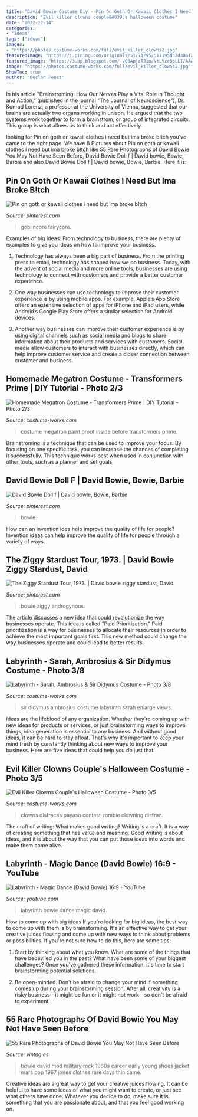 ```yaml
---
title: "David Bowie Costume Diy - Pin On Goth Or Kawaii Clothes I Need But Ima Broke B!tch"
description: "Evil killer clowns couple&#039;s halloween costume"
date: "2022-12-14"
categories:
- "ideas"
tags: ["ideas"]
images:
- "https://photos.costume-works.com/full/evil_killer_clowns2.jpg"
featuredImage: "https://i.pinimg.com/originals/51/71/95/517195d52d3a6f2a7c1e9c1740c0ab7d.jpg"
featured_image: "https://3.bp.blogspot.com/-VQ3ApjzTJio/VtLVze5oLLI/AAAAAAACGf8/ugM9XOE73xA/s1600/David-Bowie-32.jpg"
image: "https://photos.costume-works.com/full/evil_killer_clowns2.jpg"
ShowToc: true
author: "Declan Feest"
---
```



In his article "Brainstroming: How Our Nerves Play a Vital Role in Thought and Action," (published in the journal "The Journal of Neuroscience"), Dr. Konrad Lorenz, a professor at the University of Vienna, suggested that our brains are actually two organs working in unison. He argued that the two systems work together to form a brainstrom, or group of integrated circuits. This group is what allows us to think and act effectively.

	

		
looking for Pin on goth or kawaii clothes i need but ima broke b!tch you've came to the right page. We have 8 Pictures about Pin on goth or kawaii clothes i need but ima broke b!tch like 55 Rare Photographs of David Bowie You May Not Have Seen Before, David Bowie Doll f | David bowie, Bowie, Barbie and also David Bowie Doll f | David bowie, Bowie, Barbie. Here it is:
		
    
## Pin On Goth Or Kawaii Clothes I Need But Ima Broke B!tch

<img loading=lazy src="https://i.pinimg.com/originals/51/71/95/517195d52d3a6f2a7c1e9c1740c0ab7d.jpg" onerror="this.onerror=null;this.src='https://tse4.mm.bing.net/th?id=OIP.GLb9rA8mYWlkKOfdRs_7YAHaLH&amp;pid=15.1';" alt="Pin on goth or kawaii clothes i need but ima broke b!tch">

_Source: pinterest.com_

>goblincore fairycore. 

	

Examples of big ideas: From technology to business, there are plenty of examples to give you ideas on how to improve your business.
1. Technology has always been a big part of business. From the printing press to email, technology has shaped how we do business. Today, with the advent of social media and more online tools, businesses are using technology to connect with customers and provide a better customer experience.
2. One way businesses can use technology to improve their customer experience is by using mobile apps. For example, Apple’s App Store offers an extensive selection of apps for iPhone and iPad users, while Android’s Google Play Store offers a similar selection for Android devices.

3. Another way businesses can improve their customer experience is by using digital channels such as social media and blogs to share information about their products and services with customers. Social media allow customers to interact with businesses directly, which can help improve customer service and create a closer connection between customer and business.


    
## Homemade Megatron Costume - Transformers Prime | DIY Tutorial - Photo 2/3

<img loading=lazy src="https://photos.costume-works.com/full/megatron1.jpg" onerror="this.onerror=null;this.src='https://tse4.mm.bing.net/th?id=OIP.D4eCuCHMKPIZKPV_xSxrLAHaL1&amp;pid=15.1';" alt="Homemade Megatron Costume - Transformers Prime | DIY Tutorial - Photo 2/3">

_Source: costume-works.com_

>costume megatron paint proof inside before transformers prime. 

	

Brainstroming is a technique that can be used to improve your focus. By focusing on one specific task, you can increase the chances of completing it successfully. This technique works best when used in conjunction with other tools, such as a planner and set goals.

    
## David Bowie Doll F | David Bowie, Bowie, Barbie

<img loading=lazy src="https://i.pinimg.com/736x/fb/29/43/fb2943187f52de7cbe4def3d1532c3c5.jpg" onerror="this.onerror=null;this.src='https://tse4.mm.bing.net/th?id=OIP.lVQYznupz9-TFk_hz1TUjAHaJ3&amp;pid=15.1';" alt="David Bowie Doll f | David bowie, Bowie, Barbie">

_Source: pinterest.com_

>bowie. 

	

How can an invention idea help improve the quality of life for people?
Invention ideas can help improve the quality of life for people through a variety of ways.

    
## The Ziggy Stardust Tour, 1973. | David Bowie Ziggy Stardust, David

<img loading=lazy src="https://i.pinimg.com/736x/50/60/78/506078e7cca0ed135511941da0bbd08a--change-time-ziggy-stardust.jpg" onerror="this.onerror=null;this.src='https://tse2.mm.bing.net/th?id=OIP.WIHd0jrGnwnmho1YQdKjsAHaMZ&amp;pid=15.1';" alt="The Ziggy Stardust Tour, 1973. | David bowie ziggy stardust, David">

_Source: pinterest.com_

>bowie ziggy androgynous. 

	

The article discusses a new idea that could revolutionize the way businesses operate. This idea is called "Paid Prioritization." Paid prioritization is a way for businesses to allocate their resources in order to achieve the most important goals first. This new method could change the way businesses operate and could lead to better results.

    
## Labyrinth - Sarah, Ambrosius &amp; Sir Didymus Costume - Photo 3/8

<img loading=lazy src="https://photos.costume-works.com/full/labyrinth_sarah_ambrosius_n_sir_didymus2.jpg" onerror="this.onerror=null;this.src='https://tse2.mm.bing.net/th?id=OIP.IkvEyCAufC6DzRoIS8Df8wHaIB&amp;pid=15.1';" alt="Labyrinth - Sarah, Ambrosius &amp; Sir Didymus Costume - Photo 3/8">

_Source: costume-works.com_

>sir didymus ambrosius costume labyrinth sarah enlarge views. 

	

Ideas are the lifeblood of any organization. Whether they're coming up with new ideas for products or services, or just brainstorming ways to improve things, idea generation is essential to any business. And without good ideas, it can be hard to stay afloat. That's why it's important to keep your mind fresh by constantly thinking about new ways to improve your business. Here are five ideas that could help you do just that.

    
## Evil Killer Clowns Couple&#039;s Halloween Costume - Photo 3/5

<img loading=lazy src="https://photos.costume-works.com/full/evil_killer_clowns2.jpg" onerror="this.onerror=null;this.src='https://tse1.mm.bing.net/th?id=OIP.cmr7D4WupEuXdOkYD7PmxwHaK2&amp;pid=15.1';" alt="Evil Killer Clowns Couple&#039;s Halloween Costume - Photo 3/5">

_Source: costume-works.com_

>clowns disfraces payaso contest zombie clowning disfraz. 

	

The craft of writing: What makes good writing?
Writing is a craft. It is a way of creating something that has value and meaning. Good writing is about ideas, and it is about the way that you can put those ideas into words and make them come alive.

    
## Labyrinth - Magic Dance (David Bowie) 16:9 - YouTube

<img loading=lazy src="https://i.ytimg.com/vi/KcxVaN114mk/hqdefault.jpg" onerror="this.onerror=null;this.src='https://tse3.mm.bing.net/th?id=OIP.7_BJMt3jV6rSHriKLZKgRAEsDh&amp;pid=15.1';" alt="Labyrinth - Magic Dance (David Bowie) 16:9 - YouTube">

_Source: youtube.com_

>labyrinth bowie dance magic david. 

	

How to come up with big ideas
If you're looking for big ideas, the best way to come up with them is by brainstorming. It's an effective way to get your creative juices flowing and come up with new ways to think about problems or possibilities. If you're not sure how to do this, here are some tips:
1. Start by thinking about what you know. What are some of the things that have bedeviled you in the past? What have been some of your biggest challenges? Once you've gathered these information, it's time to start brainstorming potential solutions.

2. Be open-minded. Don't be afraid to change your mind if something comes up during your brainstorming session. After all, creativity is a risky business - it might be fun or it might not work - so don't be afraid to experiment!


    
## 55 Rare Photographs Of David Bowie You May Not Have Seen Before

<img loading=lazy src="https://3.bp.blogspot.com/-VQ3ApjzTJio/VtLVze5oLLI/AAAAAAACGf8/ugM9XOE73xA/s1600/David-Bowie-32.jpg" onerror="this.onerror=null;this.src='https://tse1.mm.bing.net/th?id=OIP.N2uoIdV45zuLE5dtgR9DkwHaLb&amp;pid=15.1';" alt="55 Rare Photographs of David Bowie You May Not Have Seen Before">

_Source: vintag.es_

>bowie david mod military rock 1960s career early young shoes jacket mars pop 1967 jones clothes rare days thin came. 

	

Creative ideas are a great way to get your creative juices flowing. It can be helpful to have some ideas of what you might want to create, or just see what others have done. Whatever you decide to do, make sure it is something that you are passionate about, and that you feel good working on.

